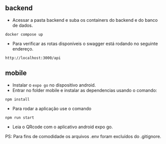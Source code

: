 

## backend
- Acessar a pasta backend e suba os containers do backend e do banco de dados.
```
docker compose up
```
- Para verificar as rotas disponíveis o swagger está rodando no seguinte endereço.
```
http://localhost:3000/api
```

## mobile
- Instalar o `expo go` no dispositivo android.
- Entrar no folder mobile e instalar as dependencias usando o comando:
```
npm install
```
- Para rodar a aplicação use o comando
```
npm run start
```
- Leia o QRcode com o aplicativo android expo go.



PS: Para fins de comodidade os arquivos .env foram excluídos do .gitignore.

